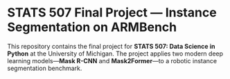 # STATS 507 Final Project — Instance Segmentation on ARMBench

This repository contains the final project for **STATS 507: Data Science in Python** at the University of Michigan. The project applies two modern deep learning models—**Mask R-CNN** and **Mask2Former**—to a robotic instance segmentation benchmark.



